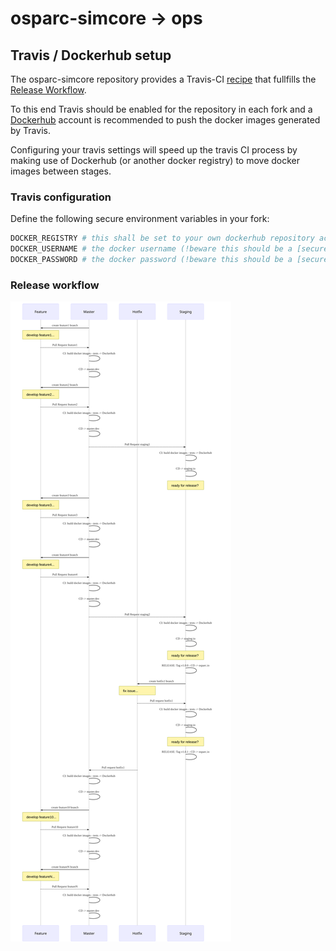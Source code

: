 # osparc-simcore -> ops

## Travis / Dockerhub setup

The osparc-simcore repository provides a Travis-CI [recipe](.travis.yml) that fullfills the [Release Workflow](docs/img/git-release-workflow.svg).

To this end Travis should be enabled for the repository in each fork and a [Dockerhub](https://hub.docker.com/) account is recommended to push the docker images generated by Travis.

Configuring your travis settings will speed up the travis CI process by making use of Dockerhub (or another docker registry) to move docker images between stages.

### Travis configuration

Define the following secure environment variables in your fork:

```bash
DOCKER_REGISTRY # this shall be set to your own dockerhub repository account for example: itisfoundation
DOCKER_USERNAME # the docker username (!beware this should be a [secure env variable](https://docs.travis-ci.com/user/environment-variables/#defining-encrypted-variables-in-travisyml))
DOCKER_PASSWORD # the docker password (!beware this should be a [secure env variable](https://docs.travis-ci.com/user/environment-variables/#defining-encrypted-variables-in-travisyml))
```

### Release workflow

![Git release workflow](docs/img/git-release-workflow.svg)